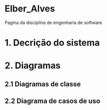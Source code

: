 # Elber_Alves
Pagina da disciplina de engenharia de software


# 1. Decrição do sistema

# 2. Diagramas

## 2.1 Diagramas de classe

## 2.2 Diagrama de casos de uso